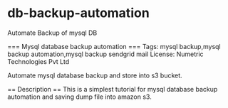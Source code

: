 # db-backup-automation
Automate Backup of mysql DB

=== Mysql database backup automation ===
Tags: mysql backup,mysql backup automation,mysql backup sendgrid mail
License: Numetric Technologies Pvt Ltd

Automate mysql database backup and store into s3 bucket.

== Description ==
This is a simplest tutorial for mysql database backup automation and saving dump file into amazon s3.
